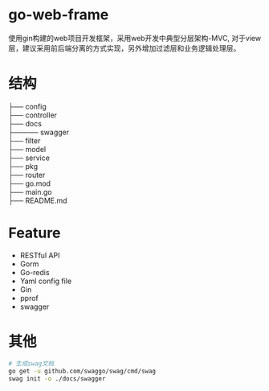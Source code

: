 
# go-web-frame
使用gin构建的web项目开发框架，采用web开发中典型分层架构-MVC, 对于view层，建议采用前后端分离的方式实现，另外增加过滤层和业务逻辑处理层。


# 结构
├── config   
├── controller   
├── docs    
├───── swagger  
├── filter  
├── model  
├── service    
├── pkg   
├── router   
├── go.mod  
├── main.go   
├── README.md   


# Feature
+ RESTful API
+ Gorm
+ Go-redis
+ Yaml config file
+ Gin
+ pprof
+ swagger



# 其他
```bash
# 生成swag文档
go get -u github.com/swaggo/swag/cmd/swag
swag init -o ./docs/swagger
```